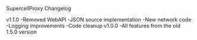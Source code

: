 ﻿SupercellProxy Changelog

v1.1.0
	-Removed WebAPI
	-JSON source implementation 
	-New network code
	-Logging improvements
	-Code cleanup
v1.0.0
	-All features from the old 1.5.0 version